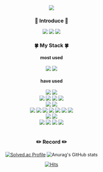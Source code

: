 <div align = "center">
<img src="https://capsule-render.vercel.app/api?type=Waving&color=auto&height=300&section=header&text=welcome%20juhee77🐥🐣🐤&fontSize=60" />

 ### 🧐  Introduce  🧐 
 
[<img src="https://img.shields.io/badge/Gmail-EA4335.svg?style=for-the-badge&logo=Gmail&logoColor=white"/>](mailto:jouhi3322@gmail.com)
[<img src="https://img.shields.io/badge/blog-000000.svg?style=for-the-badge&logo=Tistory&logoColor=white"/>](https://lahezy.tistory.com) 
[<img src="https://img.shields.io/badge/portfolio-FFFFFF.svg?style=for-the-badge&logo=GoogleDrive&logoColor=GoogleDrive"/>](https://docs.google.com/document/d/1eTAi08tLC4TZ_OiW7VA1qBAufDtfZDgDrKygrYIsmQg/edit?usp=sharing)
 <br>
 
<!--  🔭 I’m currently working on ...  
 🌱 I’m currently learning ...  
 👯 I’m looking to collaborate on ...  
 🤔 I’m looking for help with ...  
 💬 Ask me about ...  
 📫 How to reach me: ...  
 😄 Pronouns: ...  
 ⚡ Fun fact: ...   -->
 
### 🍀  My Stack  🍀  
#### most used
<img src="https://img.shields.io/badge/Java-007396.svg?style=for-the-badge&logo=openjdk&logoColor=white"/>
<img src="https://img.shields.io/badge/SpringBoot-6DB33F.svg?style=for-the-badge&logo=Springboot&logoColor=white"/>

#### have used  
<img src="https://img.shields.io/badge/Python-3776AB.svg?style=for-the-badge&logo=Python&logoColor=white"/>
<img src="https://img.shields.io/badge/C-A8B9CC.svg?style=for-the-badge&logo=C&logoColor=white"/>
<br>
<img src="https://img.shields.io/badge/Mysql-4479A1?style=for-the-badge&logo=mysql&logoColor=white">
<img src="https://img.shields.io/badge/MariaDB-003545.svg?style=for-the-badge&logo=MariaDB&logoColor=white"/>
<img src="https://img.shields.io/badge/Firebase-FFCA28.svg?style=for-the-badge&logo=Firebase&logoColor=white"/>
<img src="https://img.shields.io/badge/redis-DC382D?style=for-the-badge&logo=Redis&logoColor=white" >
<br>
<img src="https://img.shields.io/badge/react-FFFFFF?style=for-the-badge&logo=react&logoColor=react">
<img src="https://img.shields.io/badge/vite-646CFF?style=for-the-badge&logo=Vite&logoColor=white" >
<br>
<img src="https://img.shields.io/badge/NaverCloud-03C75A.svg?style=for-the-badge&logo=NaverCloud&logoColor=white"/>
<img src="https://img.shields.io/badge/amazonaws-232F3E?style=for-the-badge&logo=amazonaws&logoColor=white">
<img src="https://img.shields.io/badge/amazonec2-FF9900?style=for-the-badge&logo=amazonec2&logoColor=white">
<img src="https://img.shields.io/badge/amazonrds-527FFF?style=for-the-badge&logo=amazonrds&logoColor=white">
<img src="https://img.shields.io/badge/amazons3-569A31?style=for-the-badge&logo=amazons3&logoColor=white">
<img src="https://img.shields.io/badge/docker-2496ED?style=for-the-badge&logo=docker&logoColor=white">
<img src="https://img.shields.io/badge/githubactions-2088FF?style=for-the-badge&logo=githubactions&logoColor=white">
<br>
<img src="https://img.shields.io/badge/socket.io-010101?style=for-the-badge&logo=socket.io&logoColor=white" >
<img src="https://img.shields.io/badge/swagger-85EA2D?style=for-the-badge&logo=swagger&logoColor=white" >
<br>
<img src="https://img.shields.io/badge/IntelliJ-000000?style=for-the-badge&logo=IntelliJ IDEA&logoColor=white">
<img src="https://img.shields.io/badge/Eclipse-2C2255?style=for-the-badge&logo=Eclipse IDE&logoColor=white">
<img src="https://img.shields.io/badge/Visual Studio-5C2D91?style=for-the-badge&logo=Visual Studio&logoColor=white">
<img src="https://img.shields.io/badge/Visual Studio Code-007ACC?style=for-the-badge&logo=Visual Studio Code&logoColor=white">
<br>

<br>  
     
<!--
###  💻 Project 💻 
<a href="https://github.com/juhee77/Final_Project_1team" target="_blank"> 🔗← </a> 구해줘 집사 [고도화 진행중]  
<a href="https://github.com/juhee77/java-todo" target="_blank"> 🔗← </a> 개인 TODO 페이지[개발 진행중]
<a href="http://ec2-43-201-217-199.ap-northeast-2.compute.amazonaws.com:8080/home" target="_blank"> 서비스 링크 </a>
<br>
<a href="https://github.com/juhee77/Cold_Pitch" target="_blank"> 🔗← </a> 콜드 피치 - 스타트업 수요 조사 Rest 서버
<br>
<a href="https://github.com/juhee77/share-anything" target="_blank"> 🔗← </a> 개인 게시판 프로젝트
<br>
<a href="https://github.com/juhee77/mbti-clone" target="_blank"> 🔗← </a> 간단한 MBTI 페이지
<a href="https://likelion-mbti-clone.netlify.app/" target="_blank"> 서비스 링크(모바일 권장) </a>
<br>
<a href="https://github.com/juhee77/honest-backend" target="_blank">🔗← </a>AI기반 음식 분석 애플리케이션, 플랜밀
<br>
<a href="https://github.com/juhee77/android-four-people" target="_blank">🔗← </a>용기내 챌리지, Brave
<br>
<a href="https://github.com/juhee77/Booksys" target="_blank">🔗← </a>레스토랑 예약 시스템
<br><br>
-->

### ✏️ Record ✏️

[![Solved.ac Profile](http://mazassumnida.wtf/api/v2/generate_badge?boj=youn6)](https://solved.ac/youn6/)
![Anurag's GitHub stats](https://github-readme-stats.vercel.app/api?username=juhee77&show_icons=true&theme=radical)

[![Hits](https://hits.seeyoufarm.com/api/count/incr/badge.svg?url=https%3A%2F%2Fgithub.com%2Fjuhee77&count_bg=%2351AA9F&title_bg=%23555555&icon=&icon_color=%23E7E7E7&title=👻hits&edge_for-the-badge=false)](https://hits.seeyoufarm.com)

 
